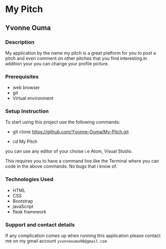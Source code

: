# My Pitch
## Yvonne Ouma

### Description
My application by the name my pitch is a great platform for you to post a pitch and even comment on other pitches that you find interesting.in addition your you can change your profile picture.

### Prerequisites
* web browser 
* git
* Virtual environment

### Setup Instruction
To start using this project use the following commands:

* git clone https://github.com/Yvonne-Ouma/My-Pitch.git

* cd My Pitch

you can use any editor of your choise i.e Atom, Visual Studio.

This requires you to have a command line.like the Terminal where you can code in the above commands. No bugs that i know of.

### Technologies Used
* HTML
* CSS
* Bootstrap
* javaScript
* flask framework

### Support and contact details
If any complication comes up when running this application please contact me on my gmail account ```yvonneouma98@gmail.com```
